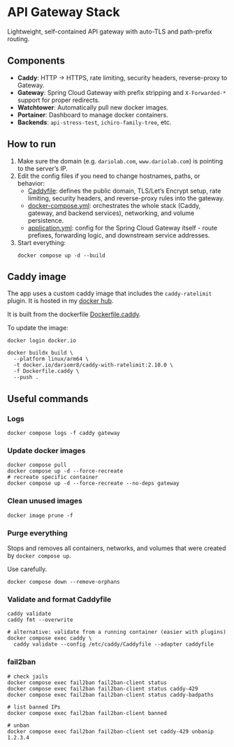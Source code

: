 # API Gateway Stack

Lightweight, self-contained API gateway with auto-TLS and path-prefix routing.

## Components

- **Caddy**: HTTP → HTTPS, rate limiting, security headers, reverse-proxy to Gateway.
- **Gateway**: Spring Cloud Gateway with prefix stripping and `X-Forwarded-*` support for proper redirects.
- **Watchtower**: Automatically pull new docker images.
- **Portainer**: Dashboard to manage docker containers.
- **Backends**: `api-stress-test`, `ichiro-family-tree`, etc.

## How to run

1. Make sure the domain (e.g. `dariolab.com`, `www.dariolab.com`) is pointing to the server’s IP.
2. Edit the config files if you need to change hostnames, paths, or behavior:
    - [Caddyfile](Caddyfile): defines the public domain, TLS/Let’s Encrypt setup, rate limiting, security headers, and
      reverse-proxy rules into the gateway.
    - [docker-compose.yml](docker-compose.yml): orchestrates the whole stack (Caddy, gateway, and backend services),
      networking, and volume persistence.
    - [application.yml](src/main/resources/application.yml): config for the Spring Cloud Gateway itself - route
      prefixes, forwarding logic, and downstream service addresses.
3. Start everything:
   ```shell
   docker compose up -d --build
   ```

## Caddy image

The app uses a custom caddy image that includes the `caddy-ratelimit` plugin. It is hosted in
my [docker hub](https://hub.docker.com/repository/docker/dariomr8/caddy-with-ratelimit/general).

It is built from the dockerfile [Dockerfile.caddy](Dockerfile.caddy).

To update the image:

```shell
docker login docker.io

docker buildx build \
  --platform linux/arm64 \
  -t docker.io/dariomr8/caddy-with-ratelimit:2.10.0 \
  -f Dockerfile.caddy \
  --push .
```

## Useful commands

### Logs

```shell
docker compose logs -f caddy gateway
```

### Update docker images

```shell
docker compose pull
docker compose up -d --force-recreate
# recreate specific container
docker compose up -d --force-recreate --no-deps gateway
```

### Clean unused images

```shell
docker image prune -f
```

### Purge everything

Stops and removes all containers, networks, and volumes that were created by `docker compose up`.

Use carefully.

```shell
docker compose down --remove-orphans
```

### Validate and format Caddyfile

```shell
caddy validate
caddy fmt --overwrite

# alternative: validate from a running container (easier with plugins)
docker compose exec caddy \
  caddy validate --config /etc/caddy/Caddyfile --adapter caddyfile
```

### fail2ban

```shell
# check jails
docker compose exec fail2ban fail2ban-client status
docker compose exec fail2ban fail2ban-client status caddy-429
docker compose exec fail2ban fail2ban-client status caddy-badpaths

# list banned IPs
docker compose exec fail2ban fail2ban-client banned

# unban
docker compose exec fail2ban fail2ban-client set caddy-429 unbanip 1.2.3.4
```